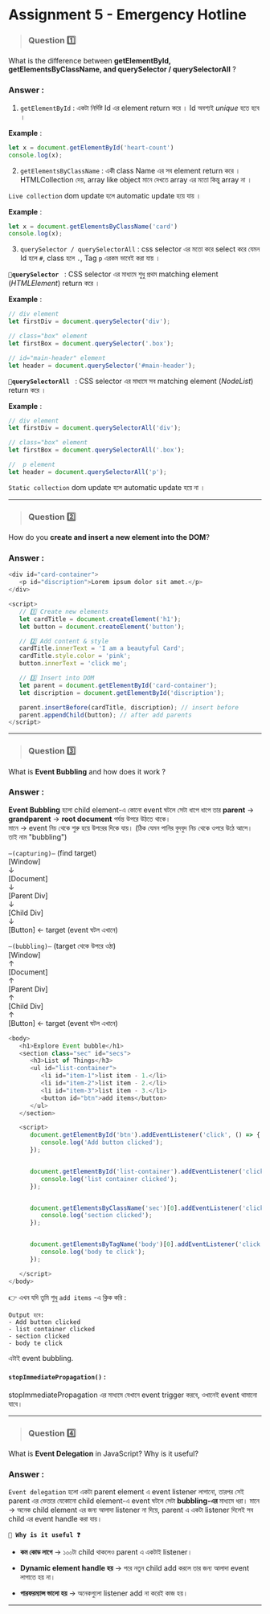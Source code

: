 # Assignment 5 - Emergency Hotline

>### Question 1️⃣

What is the difference between **getElementById, getElementsByClassName, and querySelector / querySelectorAll** ?

  
### Answer :  <br> 

1. `getElementById` : একটা নির্দিষ্ট Id এর element return করে । Id অবশ্যই *unique* হতে হবে । 

**Example** : 
``` js
let x = document.getElementById('heart-count')
console.log(x);
```

2. `getElementsByClassName` : একী class Name এর সব element return করে । HTMLCollection দেয়, array like object মানে দেখতে array এর মতো কিন্তু array না । 

`Live collection` dom update হলে automatic update হয়ে যায় । 

**Example** : 
``` js
let x = document.getElementsByClassName('card')
console.log(x);
```

3. `querySelector / querySelectorAll` : css selector এর মতো করে select করে যেমন Id হলে `#`, class হলে `.`, Tag `p` এরকম ভাবেই করা যায় । 

**`💠querySelector `** : CSS selector এর মাধ্যমে শুধু প্রথম matching element (*HTMLElement*) return করে ।

**Example** : 
``` js
// div element
let firstDiv = document.querySelector('div');

// class="box" element 
let firstBox = document.querySelector('.box');

// id="main-header" element 
let header = document.querySelector('#main-header');

```

**`💠querySelectorAll `** : CSS selector এর মাধ্যমে সব matching element (*NodeList*) return করে ।

**Example** : 
``` js
// div element
let firstDiv = document.querySelectorAll('div');

// class="box" element 
let firstBox = document.querySelectorAll('.box');

//  p element 
let header = document.querySelectorAll('p');

```
`Static collection` dom update হলে automatic update হয়ে না ।

---

> ### Question 2️⃣

How do you **create and insert a new element into the DOM**?

  
### Answer :  <br> 
 
``` js
<div id="card-container">
   <p id="discription">Lorem ipsum dolor sit amet.</p>
</div>

<script>
   // 1️⃣ Create new elements
   let cardTitle = document.createElement('h1');
   let button = document.createElement('button');

   // 2️⃣ Add content & style
   cardTitle.innerText = 'I am a beautyful Card';
   cardTitle.style.color = 'pink';
   button.innerText = 'click me';

   // 3️⃣ Insert into DOM
   let parent = document.getElementById('card-container');
   let discription = document.getElementById('discription');

   parent.insertBefore(cardTitle, discription); // insert before
   parent.appendChild(button); // after add parents
</script>
```
---


>### Question 3️⃣

What is **Event Bubbling** and how does it work ?

### Answer :  <br> 

**Event Bubbling** হলো child element-এ কোনো event ঘটলে সেটা ধাপে ধাপে তার **parent** → **grandparent** → **root document** পর্যন্ত উপরে উঠতে থাকে। <br>
মানে → event নিচ থেকে শুরু হয়ে উপরের দিকে যায়।
(ঠিক যেমন পানির বুদবুদ নিচ থেকে ওপরে উঠে আসে। তাই নাম "bubbling")


`—(capturing)—`  (find target) <br>
[Window] <br>
   ↓  <br>
[Document] <br>
   ↓ <br>
[Parent Div] <br>
   ↓ <br>
[Child Div] <br>
   ↓ <br>
[Button]  ← target (event ঘটল এখানে)

`—(bubbling)—` (target থেকে উপরে ওঠা) <br>
[Window] <br>
   ↑ <br>
[Document] <br>
   ↑ <br>
[Parent Div] <br>
   ↑ <br>
[Child Div] <br>
   ↑ <br>
[Button]  ← target (event ঘটল এখানে)

``` js
<body>
   <h1>Explore Event bubble</h1>
   <section class="sec" id="secs">
      <h3>List of Things</h3>
      <ul id="list-container">
         <li id="item-1">list item - 1.</li>
         <li id="item-2">list item - 2.</li>
         <li id="item-3">list item - 3.</li>
         <button id="btn">add items</button>
      </ul>
   </section>

   <script>
      document.getElementById('btn').addEventListener('click', () => {
         console.log('Add button clicked');
      });


      document.getElementById('list-container').addEventListener('click', () => {
         console.log('list container clicked');
      });


      document.getElementsByClassName('sec')[0].addEventListener('click', () => {
         console.log('section clicked');
      });


      document.getElementsByTagName('body')[0].addEventListener('click', () => {
         console.log('body te click');
      });

   </script>
</body>
```

👉 এখন যদি তুমি শুধু `add items` -এ ক্লিক করি :

```
Output হবে:
- Add button clicked
- list container clicked
- section clicked
- body te click
```
এটাই event bubbling.

#### `stopImmediatePropagation()` : 
stopImmediatePropagation এর মাধ্যমে যেখানে event trigger করবে, ওখানেই event থামানো যাবে।

---



>### Question 4️⃣

What is **Event Delegation** in JavaScript? Why is it useful?

### Answer :  <br> 
 
`Event delegation` হলো একটা parent element এ event listener লাগানো, তারপর সেই parent এর ভেতরে যেকোনো child element-এ event ঘটলে সেটা **bubbling-এর** মাধ্যমে ধরা।
মানে → অনেক child element এর জন্য আলাদা listener না দিয়ে, parent এ একটা listener দিলেই সব child এর event handle করা যায়।

**`🔹 Why is it useful ❓`** <br>
   - **কম কোড লাগে** → ১০০টা child থাকলেও parent এ একটাই listener।

   - **Dynamic element handle হয়** → পরে নতুন child add করলে তার জন্য আলাদা event লাগাতে হয় না।


- **পারফরম্যান্স ভালো হয়** → অনেকগুলো listener add না করেই কাজ হয়।

---
